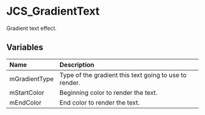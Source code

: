 # JCS_GradientText

Gradient text effect.

## Variables

| Name | Description |
|:---|:---|
| mGradientType | Type of the gradient this text going to use to render. |
| mStartColor | Beginning color to render the text. |
| mEndColor | End color to render the text. |
